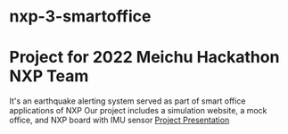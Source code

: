 # nxp-3-smartoffice
# Project for 2022 Meichu Hackathon NXP Team

It's an earthquake alerting system served as part of smart office applications of NXP
Our project includes a simulation website, a mock office, and NXP board with IMU sensor
[Project Presentation](https://github.com/cjchang925/nxp-3-smartoffice/blob/cb8714fabe91590683ac76e7e3348cb23d3a4436/earthquake_detection_nxp.pdf)
